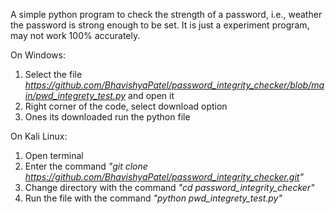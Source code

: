 A simple python program to check the strength of a password, i.e., weather the password is strong enough to be set.
It is just a experiment program, may not work 100% accurately.

On Windows:
1. Select the file *https://github.com/BhavishyaPatel/password_integrity_checker/blob/main/pwd_integrety_test.py* and open it
2. Right corner of the code, select download option
3. Ones its downloaded run the python file

On Kali Linux:
1. Open terminal
2. Enter the command *"git clone https://github.com/BhavishyaPatel/password_integrity_checker.git"*
3. Change directory with the command *"cd password_integrity_checker"*
4. Run the file with the command *"python pwd_integrety_test.py"*
